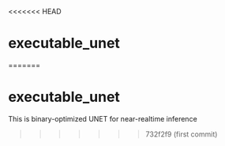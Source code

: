 <<<<<<< HEAD
# executable_unet
=======
# executable_unet
This is binary-optimized UNET for near-realtime inference
>>>>>>> 732f2f9 (first commit)

